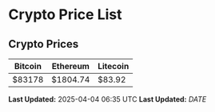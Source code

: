 # Crypto Price List

## Crypto Prices
| Bitcoin | Ethereum | Litecoin |
| ------- | -------- | -------- |
| $83178 | $1804.74 | $83.92 |
**Last Updated:** 2025-04-04 06:35 UTC
**Last Updated:** $DATE$
